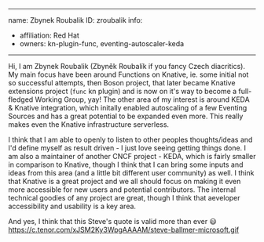 -------------------------------------------------------------
name: Zbynek Roubalik
ID: zroubalik
info:
  - affiliation: Red Hat
  - owners: kn-plugin-func, eventing-autoscaler-keda
-------------------------------------------------------------

Hi, I am Zbynek Roubalik (Zbyněk Roubalík if you fancy Czech diacritics). My main focus have been around Functions on Knative,
ie. some initial not so successful attempts, then Boson project, that later became Knative extensions project (`func` kn plugin)
and is now on it's way to become a full-fledged Working Group, yay!
The other area of my interest is around KEDA & Knative integration, which initally enabled autoscaling of a few Eventing Sources
and has a great potential to be expanded even more. This really makes even the Knative infrastructure serverless.

I think that I am able to openly to listen to other peoples thoughts/ideas and I'd define myself as result driven - I just love seeing getting things done.
I am also a maintainer of another CNCF project - KEDA, which is fairly smaller in comparison to Knative,
though I think that I can bring some inputs and ideas from this area (and a little bit different user community) as well.
I think that Knative is a great project and we all should focus on making it even more accessible for new users and potential contributors.
The internal technical goodies of any project are great, though I think that aeveloper accessibility and usability is a key area.

And yes, I think that this Steve's quote is valid more than ever 😃
https://c.tenor.com/xJSM2Ky3WpgAAAAM/steve-ballmer-microsoft.gif
